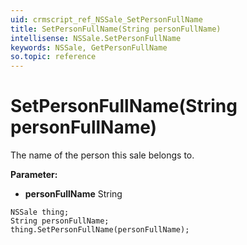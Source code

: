 ```yaml
---
uid: crmscript_ref_NSSale_SetPersonFullName
title: SetPersonFullName(String personFullName)
intellisense: NSSale.SetPersonFullName
keywords: NSSale, GetPersonFullName
so.topic: reference
---
```


# SetPersonFullName(String personFullName)

The name of the person this sale belongs to.

**Parameter:** 
* **personFullName** String

```crmscript
NSSale thing;
String personFullName;
thing.SetPersonFullName(personFullName);
```

